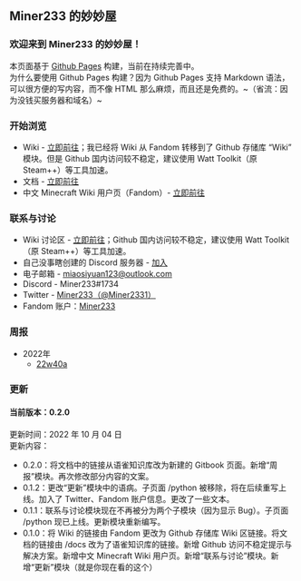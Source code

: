 ## Miner233 的妙妙屋

### 欢迎来到 Miner233 的妙妙屋！

本页面基于 [Github Pages](https://pages.github.com) 构建，当前在持续完善中。  
为什么要使用 Github Pages 构建？因为 Github Pages 支持 Markdown 语法，可以很方便的写内容，而不像 HTML 那么麻烦，而且还是免费的。~（省流：因为没钱买服务器和域名）~

### 开始浏览
* Wiki - [立即前往](https://github.com/miner233/miner233.github.io/wiki)；我已经将 Wiki 从 Fandom 转移到了 Github 存储库 “Wiki” 模块。但是 Github 国内访问较不稳定，建议使用 Watt Toolkit（原 Steam++）等工具加速。
* 文档 - [立即前往](https://miner233.gitbook.io/docs)
* 中文 Minecraft Wiki 用户页（Fandom）- [立即前往](https://minecraft.fandom.com/zh/wiki/User:Miner233)

### 联系与讨论
* Wiki 讨论区 - [立即前往](https://github.com/miner233/miner233.github.io/wiki/Talk)；Github 国内访问较不稳定，建议使用 Watt Toolkit（原 Steam++）等工具加速。
* 自己没事瞎创建的 Discord 服务器 - [加入](https://discord.gg/NCYzqpdnbT)
* 电子邮箱 - miaosiyuan123@outlook.com
* Discord - Miner233#1734
* Twitter - [Miner233（@Miner2331）](https://twitter.com/Miner2331)
* Fandom 账户：[Miner233](https://minecraft.fandom.com/zh/wiki/User:Miner233)

### 周报
- 2022年
  - [22w40a](https://miner233.gitbook.io/docs/weekly/2022/22w40a)

### 更新
#### 当前版本：0.2.0
更新时间：2022 年 10 月 04 日  
更新内容：  
* 0.2.0：将文档中的链接从语雀知识库改为新建的 Gitbook 页面。新增“周报”模块。再次修改部分内容的文案。
* 0.1.2：更改“更新”模块中的语病。子页面 /python 被移除，将在后续重写上线。加入了 Twitter、Fandom 账户信息。更改了一些文本。
* 0.1.1：联系与讨论模块现在不再被分为两个子模块（因为显示 Bug）。子页面 /python 现已上线。更新模块重新编写。
* 0.1.0：将 Wiki 的链接由 Fandom 更改为 Github 存储库 Wiki 区链接。将文档的链接由 /docs 改为了语雀知识库的链接。新增 Github 访问不稳定提示与解决方案。新增中文 Minecraft Wiki 用户页。新增“联系与讨论”模块。新增“更新”模块（就是你现在看的这个）
